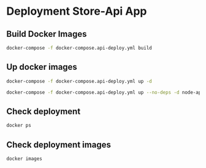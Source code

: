 
# Deployment Store-Api App
## Build Docker Images
```sh
docker-compose -f docker-compose.api-deploy.yml build
```
## Up docker images
```sh
docker-compose -f docker-compose.api-deploy.yml up -d

docker-compose -f docker-compose.api-deploy.yml up --no-deps -d node-app
```

## Check deployment
```sh
docker ps
```

## Check deployment images
```sh
docker images
```
